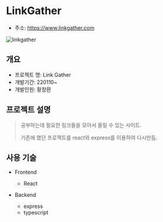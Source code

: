 # LinkGather

- 주소: https://www.linkgather.com
  
![linkgather](https://user-images.githubusercontent.com/86486778/148679216-0d895bca-7499-4c67-9a80-93e295d7650c.png)

## 개요

* 프로젝트 명: Link Gather
* 개발기간: 220110~
* 개발인원: 황창환

## 프로젝트 설명

> 공부하는데 필요한 링크들을 모아서 올릴 수 있는 사이트.
>
> 기존에 했던 프로젝트를 react와 express를 이용하여 다시만듬.

## 사용 기술

- Frontend
  - React

- Backend
  - express
  - typescript


